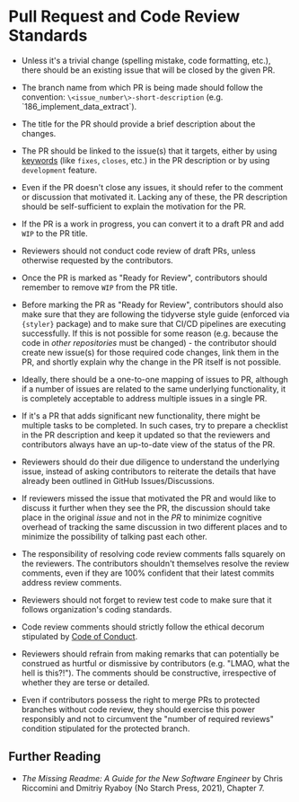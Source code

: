 # Pull Request and Code Review Standards

-   Unless it's a trivial change (spelling mistake, code formatting, etc.), there should be an existing issue that will be closed by the given PR.

-   The branch name from which PR is being made should follow the convention: `\<issue_number\>-short-description` (e.g. \`186_implement_data_extract\`).

-   The title for the PR should provide a brief description about the changes.

-   The PR should be linked to the issue(s) that it targets, either by using [keywords](https://docs.github.com/en/issues/tracking-your-work-with-issues/linking-a-pull-request-to-an-issue) (like `fixes`, `closes`, etc.) in the PR description or by using `development` feature.

-   Even if the PR doesn't close any issues, it should refer to the comment or discussion that motivated it. Lacking any of these, the PR description should be self-sufficient to explain the motivation for the PR.

-   If the PR is a work in progress, you can convert it to a draft PR and add `WIP` to the PR title.

-   Reviewers should not conduct code review of draft PRs, unless otherwise requested by the contributors.

-   Once the PR is marked as "Ready for Review", contributors should remember to remove `WIP` from the PR title.

-   Before marking the PR as "Ready for Review", contributors should also make sure that they are following the tidyverse style guide (enforced via `{styler}` package) and to make sure that CI/CD pipelines are executing successfully. If this is not possible for some reason (e.g. because the code in *other repositories* must be changed) - the contributor should create new issue(s) for those required code changes, link them in the PR, and shortly explain why the change in the PR itself is not possible.

-   Ideally, there should be a one-to-one mapping of issues to PR, although if a number of issues are related to the same underlying functionality, it is completely acceptable to address multiple issues in a single PR.

-   If it's a PR that adds significant new functionality, there might be multiple tasks to be completed. In such cases, try to prepare a checklist in the PR description and keep it updated so that the reviewers and contributors always have an up-to-date view of the status of the PR.

-   Reviewers should do their due diligence to understand the underlying issue, instead of asking contributors to reiterate the details that have already been outlined in GitHub Issues/Discussions.

-   If reviewers missed the issue that motivated the PR and would like to discuss it further when they see the PR, the discussion should take place in the original *issue* and not in the *PR* to minimize cognitive overhead of tracking the same discussion in two different places and to minimize the possibility of talking past each other.

-   The responsibility of resolving code review comments falls squarely on the reviewers. The contributors shouldn't themselves resolve the review comments, even if they are 100% confident that their latest commits address review comments.

-   Reviewers should not forget to review test code to make sure that it follows organization's coding standards.

-   Code review comments should strictly follow the ethical decorum stipulated by [Code of Conduct](https://github.com/Open-Systems-Pharmacology/Suite/blob/develop/CODE_OF_CONDUCT.md).

-   Reviewers should refrain from making remarks that can potentially be construed as hurtful or dismissive by contributors (e.g. "LMAO, what the hell is this?!"). The comments should be constructive, irrespective of whether they are terse or detailed.

-   Even if contributors possess the right to merge PRs to protected branches without code review, they should exercise this power responsibly and not to circumvent the "number of required reviews" condition stipulated for the protected branch.

## Further Reading

-   *The Missing Readme: A Guide for the New Software Engineer* by Chris Riccomini and Dmitriy Ryaboy (No Starch Press, 2021), Chapter 7.
